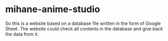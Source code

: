 # mihane-anime-studio
So this is a website based on a database file written in the form of Google Sheet. The website could check all contents in the database and give back the data from it.
